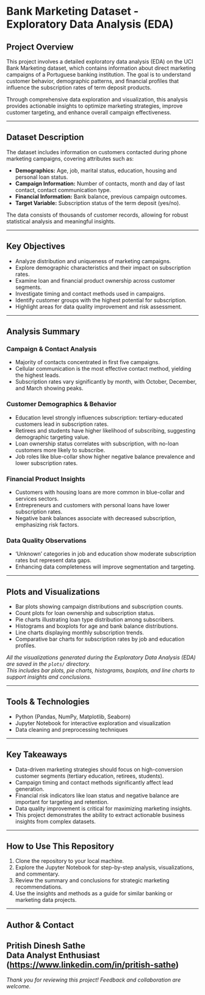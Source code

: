 # Bank Marketing Dataset - Exploratory Data Analysis (EDA)

## Project Overview

This project involves a detailed exploratory data analysis (EDA) on the UCI Bank Marketing dataset, which contains information about direct marketing campaigns of a Portuguese banking institution. The goal is to understand customer behavior, demographic patterns, and financial profiles that influence the subscription rates of term deposit products.

Through comprehensive data exploration and visualization, this analysis provides actionable insights to optimize marketing strategies, improve customer targeting, and enhance overall campaign effectiveness.

---

## Dataset Description

The dataset includes information on customers contacted during phone marketing campaigns, covering attributes such as:

- **Demographics:** Age, job, marital status, education, housing and personal loan status.
- **Campaign Information:** Number of contacts, month and day of last contact, contact communication type.
- **Financial Information:** Bank balance, previous campaign outcomes.
- **Target Variable:** Subscription status of the term deposit (yes/no).

The data consists of thousands of customer records, allowing for robust statistical analysis and meaningful insights.

---

## Key Objectives

- Analyze distribution and uniqueness of marketing campaigns.
- Explore demographic characteristics and their impact on subscription rates.
- Examine loan and financial product ownership across customer segments.
- Investigate timing and contact methods used in campaigns.
- Identify customer groups with the highest potential for subscription.
- Highlight areas for data quality improvement and risk assessment.

---

## Analysis Summary

### Campaign & Contact Analysis

- Majority of contacts concentrated in first five campaigns.
- Cellular communication is the most effective contact method, yielding the highest leads.
- Subscription rates vary significantly by month, with October, December, and March showing peaks.

### Customer Demographics & Behavior

- Education level strongly influences subscription: tertiary-educated customers lead in subscription rates.
- Retirees and students have higher likelihood of subscribing, suggesting demographic targeting value.
- Loan ownership status correlates with subscription, with no-loan customers more likely to subscribe.
- Job roles like blue-collar show higher negative balance prevalence and lower subscription rates.

### Financial Product Insights

- Customers with housing loans are more common in blue-collar and services sectors.
- Entrepreneurs and customers with personal loans have lower subscription rates.
- Negative bank balances associate with decreased subscription, emphasizing risk factors.

### Data Quality Observations

- ‘Unknown’ categories in job and education show moderate subscription rates but represent data gaps.
- Enhancing data completeness will improve segmentation and targeting.

---

## Plots and Visualizations

- Bar plots showing campaign distributions and subscription counts.
- Count plots for loan ownership and subscription status.
- Pie charts illustrating loan type distribution among subscribers.
- Histograms and boxplots for age and bank balance distributions.
- Line charts displaying monthly subscription trends.
- Comparative bar charts for subscription rates by job and education profiles.

*All the visualizations generated during the Exploratory Data Analysis (EDA) are saved in the `plots/` directory.  
This includes bar plots, pie charts, histograms, boxplots, and line charts to support insights and conclusions.*

---


## Tools & Technologies

- Python (Pandas, NumPy, Matplotlib, Seaborn)
- Jupyter Notebook for interactive exploration and visualization
- Data cleaning and preprocessing techniques

---

## Key Takeaways

- Data-driven marketing strategies should focus on high-conversion customer segments (tertiary education, retirees, students).
- Campaign timing and contact methods significantly affect lead generation.
- Financial risk indicators like loan status and negative balance are important for targeting and retention.
- Data quality improvement is critical for maximizing marketing insights.
- This project demonstrates the ability to extract actionable business insights from complex datasets.

---

## How to Use This Repository

1. Clone the repository to your local machine.
2. Explore the Jupyter Notebook for step-by-step analysis, visualizations, and commentary.
3. Review the summary and conclusions for strategic marketing recommendations.
4. Use the insights and methods as a guide for similar banking or marketing data projects.

---

## Author & Contact

**Pritish Dinesh Sathe**  
Data Analyst Enthusiast  
(https://www.linkedin.com/in/pritish-sathe) 
---


*Thank you for reviewing this project! Feedback and collaboration are welcome.*